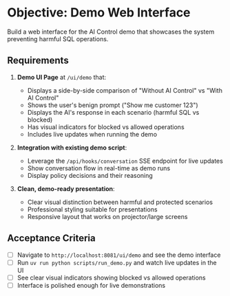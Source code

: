 # Objective: Demo Web Interface

Build a web interface for the AI Control demo that showcases the system preventing harmful SQL operations.

## Requirements

1. **Demo UI Page** at `/ui/demo` that:
   - Displays a side-by-side comparison of "Without AI Control" vs "With AI Control"
   - Shows the user's benign prompt ("Show me customer 123")
   - Displays the AI's response in each scenario (harmful SQL vs blocked)
   - Has visual indicators for blocked vs allowed operations
   - Includes live updates when running the demo

2. **Integration with existing demo script**:
   - Leverage the `/api/hooks/conversation` SSE endpoint for live updates
   - Show conversation flow in real-time as demo runs
   - Display policy decisions and their reasoning

3. **Clean, demo-ready presentation**:
   - Clear visual distinction between harmful and protected scenarios
   - Professional styling suitable for presentations
   - Responsive layout that works on projector/large screens

## Acceptance Criteria

- [ ] Navigate to `http://localhost:8081/ui/demo` and see the demo interface
- [ ] Run `uv run python scripts/run_demo.py` and watch live updates in the UI
- [ ] See clear visual indicators showing blocked vs allowed operations
- [ ] Interface is polished enough for live demonstrations
